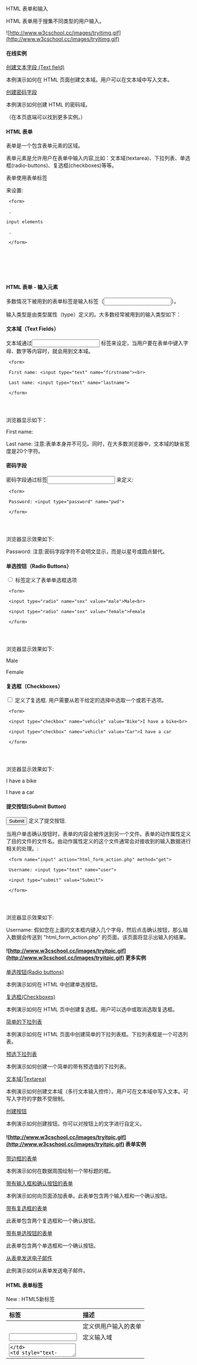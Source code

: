  HTML 表单和输入
 
HTML 表单用于搜集不同类型的用户输入。

 
 ![http://www.w3cschool.cc/images/tryitimg.gif](http://www.w3cschool.cc/images/tryitimg.gif)
#### 在线实例

 

 [创建文本字段 (Text field)](http://www.w3cschool.cc/try/try.php?filename=tryhtml_input)

 本例演示如何在 HTML 页面创建文本域。用户可以在文本域中写入文本。

 [创建密码字段](http://www.w3cschool.cc/try/try.php?filename=tryhtml_inputpassword)

 本例演示如何创建 HTML 的密码域。

 （在本页底端可以找到更多实例。）

 

#### HTML 表单

 表单是一个包含表单元素的区域。

 表单元素是允许用户在表单中输入内容,比如：文本域(textarea)、下拉列表、单选框(radio-buttons)、复选框(checkboxes)等等。

 表单使用表单标签 <form> 来设置:

 
```
 <form>

 .

input elements

 .

 </form>







```
 



#### HTML 表单 - 输入元素

 多数情况下被用到的表单标签是输入标签（<input>）。


输入类型是由类型属性（type）定义的。大多数经常被用到的输入类型如下：

 

#### 文本域（Text Fields）

 文本域通过<input type="text"> 标签来设定，当用户要在表单中键入字母、数字等内容时，就会用到文本域。

 
```
 <form>

 First name: <input type="text" name="firstname"><br>

 Last name: <input type="text" name="lastname">

 </form> 




```
 浏览器显示如下：

  First name: 

 Last name: 
  注意:表单本身并不可见。同时，在大多数浏览器中，文本域的缺省宽度是20个字符。 

 

#### 密码字段

 密码字段通过标签<input type="password"> 来定义:

 
```
 <form>

 Password: <input type="password" name="pwd">

 </form> 




```
 浏览器显示效果如下:

  Password: 
 注意:密码字段字符不会明文显示，而是以星号或圆点替代。

 

#### 单选按钮（Radio Buttons）

 <input type="radio"> 标签定义了表单单选框选项

 
```
 <form>

 <input type="radio" name="sex" value="male">Male<br>

 <input type="radio" name="sex" value="female">Female

 </form> 




```
 浏览器显示效果如下:

  Male

Female  

#### 复选框（Checkboxes）

 <input type="checkbox"> 定义了复选框. 用户需要从若干给定的选择中选取一个或若干选项。

 
```
 <form>

 <input type="checkbox" name="vehicle" value="Bike">I have a bike<br>

 <input type="checkbox" name="vehicle" value="Car">I have a car 

 </form> 




```
 浏览器显示效果如下:

  I have a bike

I have a car  

#### 提交按钮(Submit Button)

 <input type="submit"> 定义了提交按钮.

 当用户单击确认按钮时，表单的内容会被传送到另一个文件。表单的动作属性定义了目的文件的文件名。由动作属性定义的这个文件通常会对接收到的输入数据进行相关的处理。:

 
```
 <form name="input" action="html_form_action.php" method="get">

 Username: <input type="text" name="user">

 <input type="submit" value="Submit">

 </form> 




```
 浏览器显示效果如下:

  Username: 
  假如您在上面的文本框内键入几个字母，然后点击确认按钮，那么输入数据会传送到 "html_form_action.php" 的页面。该页面将显示出输入的结果。 

 

#### ![http://www.w3cschool.cc/images/tryitpic.gif](http://www.w3cschool.cc/images/tryitpic.gif) 更多实例

 [单选按钮(Radio buttons)](http://www.w3cschool.cc/try/try.php?filename=tryhtml_radio)

 本例演示如何在 HTML 中创建单选按钮。

 [复选框(Checkboxes)](http://www.w3cschool.cc/try/try.php?filename=tryhtml_checkbox)

 本例演示如何在 HTML 页中创建复选框。用户可以选中或取消选取复选框。

 [简单的下拉列表](http://www.w3cschool.cc/try/try.php?filename=tryhtml_select2)

 本例演示如何在 HTML 页面中创建简单的下拉列表框。下拉列表框是一个可选列表。

 [预选下拉列表](http://www.w3cschool.cc/try/try.php?filename=tryhtml_select3)

 本例演示如何创建一个简单的带有预选值的下拉列表。

 [文本域(Textarea)](http://www.w3cschool.cc/try/try.php?filename=tryhtml_textarea)

 本例演示如何创建文本域（多行文本输入控件）。用户可在文本域中写入文本。可写入字符的字数不受限制。

 [创建按钮](http://www.w3cschool.cc/try/try.php?filename=tryhtml_button)

 本例演示如何创建按钮。你可以对按钮上的文字进行自定义。

 
#### ![http://www.w3cschool.cc/images/tryitpic.gif](http://www.w3cschool.cc/images/tryitpic.gif) 表单实例

 [带边框的表单](http://www.w3cschool.cc/try/try.php?filename=tryhtml_legend)

 本例演示如何在数据周围绘制一个带标题的框。

 [带有输入框和确认按钮的表单](http://www.w3cschool.cc/try/try.php?filename=tryhtml_form_submit)

 本例演示如何向页面添加表单。此表单包含两个输入框和一个确认按钮。

 [带有复选框的表单](http://www.w3cschool.cc/try/try.php?filename=tryhtml_form_checkbox)

 此表单包含两个复选框和一个确认按钮。

 [带有单选按钮的表单](http://www.w3cschool.cc/try/try.php?filename=tryhtml_form_radio)

 此表单包含两个单选框和一个确认按钮。

 [从表单发送电子邮件](http://www.w3cschool.cc/try/try.php?filename=tryhtml_form_mail)

 此例演示如何从表单发送电子邮件。

 

#### HTML 表单标签

 New : HTML5新标签

 

|标签|描述|
|:--|:--|
|<form>| 定义供用户输入的表单|
|<input>|定义输入域|
|<textarea>|定义文本域 (一个多行的输入控件)|
|<label>|定义了 <input> 元素的标签，一般为输入标题|
|<fieldset>|定义了一组相关的表单元素，并使用外框包含起来|
|<legend>|定义了 <fieldset> 元素的标题|
|<select>|定义了下拉选项列表|
|<optgroup>|定义选项组|
|<option>|定义下拉列表中的选项|
|<button>|定义一个点击按钮|
|<datalist>New|指定一个预先定义的输入控件选项列表|
|<keygen>New|定义了表单的密钥对生成器字段|
|<output>New|定义一个计算结果|



